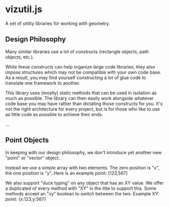 # vizutil.js

A set of utility libraries for working with geometry.



## Design Philosophy

Many similar libraries use a lot of constructs (rectangle objects, 
path objects, etc.).

While these constructs can help organize large code libraries, they also 
impose structures which may not be compatible with your own code base. As
a result, you may find yourself constructing a lot of glue code to
translate one framework to another.

This library uses (mostly) static methods that can be used in isolation
as much as possible. The library can then easily work alongside whatever
code base you may have rather than dictating those constructs for you. It's
not the right architecture for every project, but is for those who like to use
as little code as possible to achieve their ends.

...

## Point Objects

In keeping with our design philosophy, we don't introduce yet another new "point"
or "vector" object.

Instead we use a simple array with two elements. The zero position is "x", the one
position is "y". Here is an example point:
[123,567]

We also support "duck typing" on any object that has an XY value. We offer a duplicated
of every method with "XY" in the title to support this. Some methods accept an "xy" boolean
to switch between the two. Example XY point:
{x:123,y:567}


